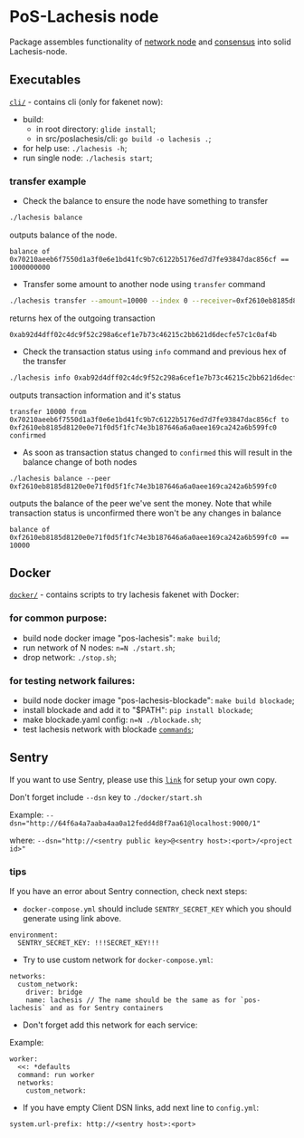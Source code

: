 # PoS-Lachesis node

Package assembles functionality of [network node](../posnode/) and [consensus](../posposet/) into solid Lachesis-node.

## Executables

[`cli/`](./cli/) - contains cli (only for fakenet now):

  - build: 
    - in root directory: `glide install`;
    - in src/poslachesis/cli: `go build -o lachesis .`;
  - for help use: `./lachesis -h`;
  - run single node: `./lachesis start`;


### transfer example

* Check the balance to ensure the node have something to transfer
```sh
./lachesis balance
```
 outputs balance of the node.
```
balance of 0x70210aeeb6f7550d1a3f0e6e1bd41fc9b7c6122b5176ed7d7fe93847dac856cf == 1000000000
```

* Transfer some amount to another node using `transfer` command
```sh
./lachesis transfer --amount=10000 --index 0 --receiver=0xf2610eb8185d8120e0e71f0d5f1fc74e3b187646a6a0aee169ca242a6b599fc0
```
 returns hex of the outgoing transaction
```
0xab92d4dff02c4dc9f52c298a6cef1e7b73c46215c2bb621d6decfe57c1c0af4b
```

* Check the transaction status using `info` command and previous hex of the transfer
```sh
./lachesis info 0xab92d4dff02c4dc9f52c298a6cef1e7b73c46215c2bb621d6decfe57c1c0af4b
```
 outputs transaction information and it's status
```
transfer 10000 from 0x70210aeeb6f7550d1a3f0e6e1bd41fc9b7c6122b5176ed7d7fe93847dac856cf to 0xf2610eb8185d8120e0e71f0d5f1fc74e3b187646a6a0aee169ca242a6b599fc0 confirmed
```

* As soon as transaction status changed to `confirmed` this will result in the balance change of both nodes
```
./lachesis balance --peer 0xf2610eb8185d8120e0e71f0d5f1fc74e3b187646a6a0aee169ca242a6b599fc0
```
 outputs the balance of the peer we've sent the money. Note that while transaction status is unconfirmed there won't be any changes in balance
```
balance of 0xf2610eb8185d8120e0e71f0d5f1fc74e3b187646a6a0aee169ca242a6b599fc0 == 10000
```


## Docker

[`docker/`](./docker/) - contains scripts to try lachesis fakenet with Docker:


### for common purpose:

  - build node docker image "pos-lachesis": `make build`;
  - run network of N nodes: `n=N ./start.sh`;
  - drop network: `./stop.sh`;

### for testing network failures:

  - build node docker image "pos-lachesis-blockade": `make build blockade`;
  - install blockade and add it to "$PATH": `pip install blockade`;
  - make blockade.yaml config: `n=N ./blockade.sh`;
  - test lachesis network with blockade [`commands`](https://github.com/worstcase/blockade/blob/master/docs/commands.rst);

## Sentry

If you want to use Sentry, please use this [`link`](https://github.com/getsentry/onpremise) for setup your own copy.

Don't forget include `--dsn` key to `./docker/start.sh`

Example: `--dsn="http://64f6a4a7aaba4aa0a12fedd4d8f7aa61@localhost:9000/1"`

where: `--dsn="http://<sentry public key>@<sentry host>:<port>/<project id>"`

### tips

If you have an error about Sentry connection, check next steps:

  - `docker-compose.yml` should include `SENTRY_SECRET_KEY` which you should generate using link above.
  ```
  environment:
    SENTRY_SECRET_KEY: !!!SECRET_KEY!!!
  ``` 

  - Try to use custom network for `docker-compose.yml`:
  ```
  networks:
    custom_network:
      driver: bridge
      name: lachesis // The name should be the same as for `pos-lachesis` and as for Sentry containers
  ```

  - Don't forget add this network for each service:

  Example:
  ```
  worker:
    <<: *defaults
    command: run worker
    networks:
      custom_network:
  ```

  - If you have empty Client DSN links, add next line to `config.yml`:
  ```
  system.url-prefix: http://<sentry host>:<port>
  ```
